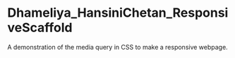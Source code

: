 # Dhameliya_HansiniChetan_ResponsiveScaffold
A demonstration of the media query in CSS to make a responsive webpage.
